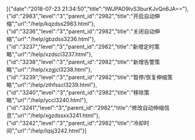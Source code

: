 [{"date":"2018-07-23 21:34:50","title":"tWJPAO9lvS3burKJvQn6JA=="},{"id":"2983","level":"3","parent_id":"2982","title":"开启自动伸缩","url":"/help/kqzdss2983.html"},{"id":"3236","level":"3","parent_id":"2982","title":"关闭自动伸缩","url":"/help/gbzdss3236.html"},{"id":"3237","level":"3","parent_id":"2982","title":"新增定时策略","url":"/help/xzdscl3237.html"},{"id":"3238","level":"3","parent_id":"2982","title":"新增告警策略","url":"/help/xzgjcl3238.html"},{"id":"3239","level":"3","parent_id":"2982","title":"暂停/恢复伸缩策略","url":"/help/zthfsscl3239.html"},{"id":"3240","level":"3","parent_id":"2982","title":"移除策略","url":"/help/yccl3240.html"},{"id":"3241","level":"3","parent_id":"2982","title":"修改自动伸缩信息","url":"/help/xgzdssxx3241.html"},{"id":"3242","level":"3","parent_id":"2982","title":"冷却时间","url":"/help/lqsj3242.html"}]